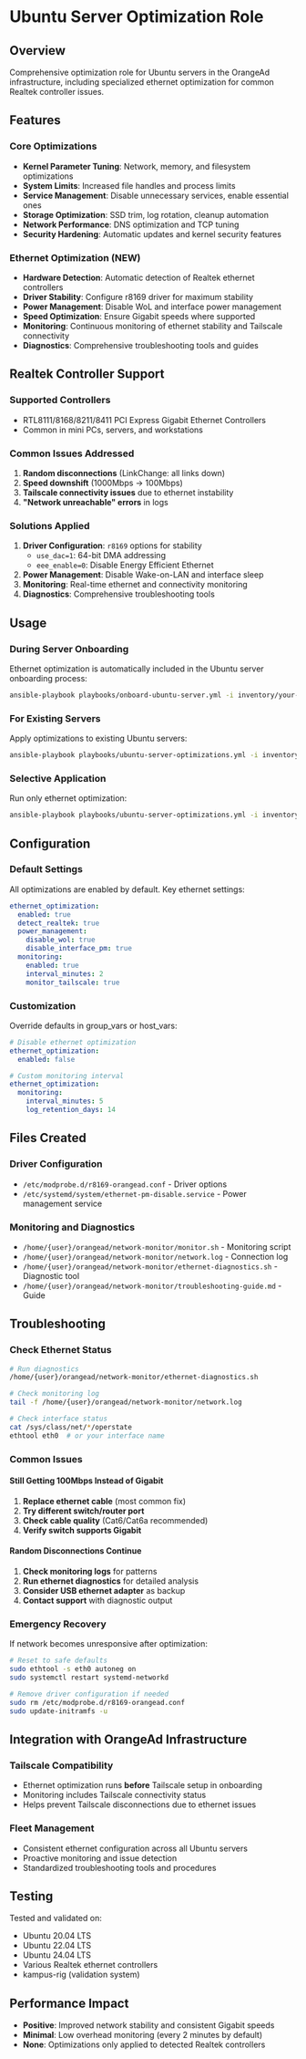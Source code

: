# Ubuntu Server Optimization Role

## Overview
Comprehensive optimization role for Ubuntu servers in the OrangeAd infrastructure, including specialized ethernet optimization for common Realtek controller issues.

## Features

### Core Optimizations
- **Kernel Parameter Tuning**: Network, memory, and filesystem optimizations
- **System Limits**: Increased file handles and process limits
- **Service Management**: Disable unnecessary services, enable essential ones
- **Storage Optimization**: SSD trim, log rotation, cleanup automation
- **Network Performance**: DNS optimization and TCP tuning
- **Security Hardening**: Automatic updates and kernel security features

### Ethernet Optimization (NEW)
- **Hardware Detection**: Automatic detection of Realtek ethernet controllers
- **Driver Stability**: Configure r8169 driver for maximum stability
- **Power Management**: Disable WoL and interface power management
- **Speed Optimization**: Ensure Gigabit speeds where supported
- **Monitoring**: Continuous monitoring of ethernet stability and Tailscale connectivity
- **Diagnostics**: Comprehensive troubleshooting tools and guides

## Realtek Controller Support

### Supported Controllers
- RTL8111/8168/8211/8411 PCI Express Gigabit Ethernet Controllers
- Common in mini PCs, servers, and workstations

### Common Issues Addressed
1. **Random disconnections** (LinkChange: all links down)
2. **Speed downshift** (1000Mbps → 100Mbps)
3. **Tailscale connectivity issues** due to ethernet instability
4. **"Network unreachable" errors** in logs

### Solutions Applied
1. **Driver Configuration**: `r8169` options for stability
   - `use_dac=1`: 64-bit DMA addressing
   - `eee_enable=0`: Disable Energy Efficient Ethernet
2. **Power Management**: Disable Wake-on-LAN and interface sleep
3. **Monitoring**: Real-time ethernet and connectivity monitoring
4. **Diagnostics**: Comprehensive troubleshooting tools

## Usage

### During Server Onboarding
Ethernet optimization is automatically included in the Ubuntu server onboarding process:
```bash
ansible-playbook playbooks/onboard-ubuntu-server.yml -i inventory/your-inventory.yml
```

### For Existing Servers
Apply optimizations to existing Ubuntu servers:
```bash
ansible-playbook playbooks/ubuntu-server-optimizations.yml -i inventory/your-inventory.yml
```

### Selective Application
Run only ethernet optimization:
```bash
ansible-playbook playbooks/ubuntu-server-optimizations.yml -i inventory/your-inventory.yml --tags ethernet
```

## Configuration

### Default Settings
All optimizations are enabled by default. Key ethernet settings:

```yaml
ethernet_optimization:
  enabled: true
  detect_realtek: true
  power_management:
    disable_wol: true
    disable_interface_pm: true
  monitoring:
    enabled: true
    interval_minutes: 2
    monitor_tailscale: true
```

### Customization
Override defaults in group_vars or host_vars:

```yaml
# Disable ethernet optimization
ethernet_optimization:
  enabled: false

# Custom monitoring interval
ethernet_optimization:
  monitoring:
    interval_minutes: 5
    log_retention_days: 14
```

## Files Created

### Driver Configuration
- `/etc/modprobe.d/r8169-orangead.conf` - Driver options
- `/etc/systemd/system/ethernet-pm-disable.service` - Power management service

### Monitoring and Diagnostics
- `/home/{user}/orangead/network-monitor/monitor.sh` - Monitoring script
- `/home/{user}/orangead/network-monitor/network.log` - Connection log
- `/home/{user}/orangead/network-monitor/ethernet-diagnostics.sh` - Diagnostic tool
- `/home/{user}/orangead/network-monitor/troubleshooting-guide.md` - Guide

## Troubleshooting

### Check Ethernet Status
```bash
# Run diagnostics
/home/{user}/orangead/network-monitor/ethernet-diagnostics.sh

# Check monitoring log
tail -f /home/{user}/orangead/network-monitor/network.log

# Check interface status
cat /sys/class/net/*/operstate
ethtool eth0  # or your interface name
```

### Common Issues

#### Still Getting 100Mbps Instead of Gigabit
1. **Replace ethernet cable** (most common fix)
2. **Try different switch/router port**
3. **Check cable quality** (Cat6/Cat6a recommended)
4. **Verify switch supports Gigabit**

#### Random Disconnections Continue
1. **Check monitoring logs** for patterns
2. **Run ethernet diagnostics** for detailed analysis
3. **Consider USB ethernet adapter** as backup
4. **Contact support** with diagnostic output

### Emergency Recovery
If network becomes unresponsive after optimization:

```bash
# Reset to safe defaults
sudo ethtool -s eth0 autoneg on
sudo systemctl restart systemd-networkd

# Remove driver configuration if needed
sudo rm /etc/modprobe.d/r8169-orangead.conf
sudo update-initramfs -u
```

## Integration with OrangeAd Infrastructure

### Tailscale Compatibility
- Ethernet optimization runs **before** Tailscale setup in onboarding
- Monitoring includes Tailscale connectivity status
- Helps prevent Tailscale disconnections due to ethernet issues

### Fleet Management
- Consistent ethernet configuration across all Ubuntu servers
- Proactive monitoring and issue detection
- Standardized troubleshooting tools and procedures

## Testing

Tested and validated on:
- Ubuntu 20.04 LTS
- Ubuntu 22.04 LTS
- Ubuntu 24.04 LTS
- Various Realtek ethernet controllers
- kampus-rig (validation system)

## Performance Impact
- **Positive**: Improved network stability and consistent Gigabit speeds
- **Minimal**: Low overhead monitoring (every 2 minutes by default)
- **None**: Optimizations only applied to detected Realtek controllers